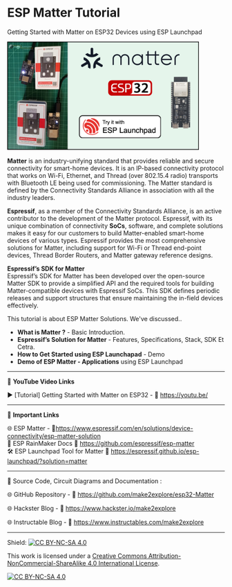 # ESP Matter Tutorial
 Getting Started with Matter on ESP32 Devices using ESP Launchpad 
  
<img src="/Images/ESP-Matter-Thumb.jpg" height="250" >
  
**Matter** is an industry-unifying standard that provides reliable and secure connectivity for smart-home devices. It is an IP-based connectivity protocol that works on Wi-Fi, Ethernet, and Thread (over 802.15.4 radio) transports with Bluetooth LE being used for commissioning. The Matter standard is defined by the Connectivity Standards Alliance in association with all the industry leaders. 
  
**Espressif**, as a member of the Connectivity Standards Alliance, is an active contributor to the development of the Matter protocol. Espressif, with its unique combination of connectivity **SoCs**, software, and complete solutions makes it easy for our customers to build Matter-enabled smart-home devices of various types. Espressif provides the most comprehensive solutions for Matter, including support for Wi-Fi or Thread end-point devices, Thread Border Routers, and Matter gateway reference designs.   
  
**Espressif’s SDK for Matter**  
Espressif’s SDK for Matter has been developed over the open-source Matter SDK to provide a simplified API and the required tools for building Matter-compatible devices with Espressif SoCs. This SDK defines periodic releases and support structures that ensure maintaining the in-field devices effectively. 

This tutorial is about ESP Matter Solutions. We've discussed..  
- **What is Matter ?** - Basic Introduction. 
- **Espressif’s Solution for Matter** - Features, Specifications, Stack, SDK Et Cetra.  
- **How to Get Started using ESP Launchapad** - Demo
- **Demo of ESP Matter - Applications** using ESP Launchpad


------------------------------------------------------------------------------------------------------

📕 **YouTube Video Links**  

▶️ [Tutorial] Getting Started with Matter on ESP32 - 🔗 https://youtu.be/  

-------------------------------------------------------------------------------------------------------
📒 **Important Links**  
 
🌐 ESP Matter - 🔗https://www.espressif.com/en/solutions/device-connectivity/esp-matter-solution  
📙 ESP RainMaker Docs 🔗 https://github.com/espressif/esp-matter   
🛠 ESP Launchpad Tool for Matter 🔗 https://espressif.github.io/esp-launchpad/?solution=matter  

------------------------------------------------------------------------------------------------------

📜 Source Code, Circuit Diagrams and Documentation : 

🌐 GitHub Repository - 🔗 https://github.com/make2explore/esp32-Matter  
  
🌐 Hackster Blog - 🔗 https://www.hackster.io/make2explore  
  
🌐 Instructable Blog - 🔗 https://www.instructables.com/make2explore  
  

------------------------------------------------------------------------------------------  

Shield: [![CC BY-NC-SA 4.0][cc-by-nc-sa-shield]][cc-by-nc-sa]

This work is licensed under a
[Creative Commons Attribution-NonCommercial-ShareAlike 4.0 International License][cc-by-nc-sa].

[![CC BY-NC-SA 4.0][cc-by-nc-sa-image]][cc-by-nc-sa]

[cc-by-nc-sa]: http://creativecommons.org/licenses/by-nc-sa/4.0/
[cc-by-nc-sa-image]: https://licensebuttons.net/l/by-nc-sa/4.0/88x31.png
[cc-by-nc-sa-shield]: https://img.shields.io/badge/License-CC%20BY--NC--SA%204.0-lightgrey.svg